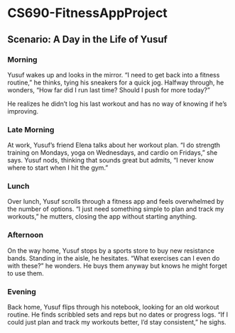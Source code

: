 # CS690-FitnessAppProject
## Scenario: A Day in the Life of Yusuf

### Morning

Yusuf wakes up and looks in the mirror. “I need to get back into a fitness routine,” he thinks, tying his sneakers for a quick jog. Halfway through, he wonders, “How far did I run last time? Should I push for more today?”

He realizes he didn’t log his last workout and has no way of knowing if he’s improving.

 

### Late Morning

At work, Yusuf’s friend Elena talks about her workout plan. “I do strength training on Mondays, yoga on Wednesdays, and cardio on Fridays,” she says. Yusuf nods, thinking that sounds great but admits, “I never know where to start when I hit the gym.”

 

### Lunch

Over lunch, Yusuf scrolls through a fitness app and feels overwhelmed by the number of options. “I just need something simple to plan and track my workouts,” he mutters, closing the app without starting anything.

 

### Afternoon

On the way home, Yusuf stops by a sports store to buy new resistance bands. Standing in the aisle, he hesitates. “What exercises can I even do with these?” he wonders. He buys them anyway but knows he might forget to use them.

 

### Evening

Back home, Yusuf flips through his notebook, looking for an old workout routine. He finds scribbled sets and reps but no dates or progress logs. “If I could just plan and track my workouts better, I’d stay consistent,” he sighs.

